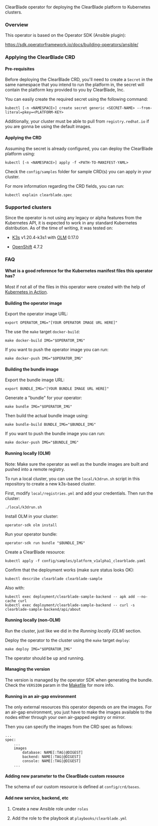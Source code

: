 
ClearBlade operator for deploying the ClearBlade platform to Kubernetes clusters.

### Overview

This operator is based on the Operator SDK (Ansible plugin):

https://sdk.operatorframework.io/docs/building-operators/ansible/

### Applying the ClearBlade CRD

#### Pre-requisites

Before deploying the ClearBlade CRD, you'll need to create a `Secret` in the
same namespace that you intend to run the platform in, the secret will contain
the platform key provided to you by ClearBlade, Inc.

You can easily create the required secret using the following command:

```
kubectl [-n <NAMESPACE>] create secret generic <SECRET-NAME> --from-literal=pkey=<PLATFORM-KEY>
```

Additionally, your cluster must be able to pull from `registry.redhat.io` if you
are gonna be using the default images.

#### Applying the CRD

Assuming the secret is already configured, you can deploy the ClearBlade platform using:

```
kubectl [-n <NAMESPACE>] apply -f <PATH-TO-MANIFEST-YAML>
```

Check the `config/samples` folder for sample CRD(s) you can apply in your cluster.

For more information regarding the CRD fields, you can run:

```
kubectl explain clearblade.spec
```

### Supported clusters

[k3s]: https://k3s.io/

[openshift]: https://www.openshift.com/

[olm]: https://github.com/operator-framework/operator-lifecycle-manager

Since the operator is not using any legacy or alpha features from the Kubernetes API,
it is expected to work in any standard Kubernetes distribution. As of the time of
writing, it was tested on:

- [K3s][k3s] v1.20.4-k3s1 with [OLM][olm] 0.17.0

- [OpenShift][openshift] 4.7.2

### FAQ

#### What is a good reference for the Kubernetes manifest files this operator has?

[kubernetes-in-action]: https://www.manning.com/books/kubernetes-in-action

Most if not all of the files in this operator were created with the help of
[Kubernetes in Action][kubernetes-in-action].

#### Building the operator image

Export the operator image URL:

```
export OPERATOR_IMG="[YOUR OPERATOR IMAGE URL HERE]"
```

The use the `make` target `docker-build`:


```
make docker-build IMG="$OPERATOR_IMG"
```

If you want to push the operator image you can run:

```
make docker-push IMG="$OPERATOR_IMG"
```

#### Building the bundle image

Export the bundle image URL:

```
export BUNDLE_IMG="[YOUR BUNDLE IMAGE URL HERE]"
```

Generate a "bundle" for your operator:

```
make bundle IMG="$OPERATOR_IMG"
```

Then build the actual bundle image using:

```
make bundle-build BUNDLE_IMG="$BUNDLE_IMG"
```

If you want to push the bundle image you can run:

```
make docker-push IMG="$BUNDLE_IMG"
```

#### Running locally (OLM)

Note: Make sure the operator as well as the bundle images are built and pushed into
a remote registry.

To run a local cluster, you can use the `local/k3drun.sh` script in this repository
to create a new k3s-based cluster.

First, modify `local/registries.yml` and add your credentials. Then run the cluster:

```
./local/k3drun.sh
```

Install OLM in your cluster:

```
operator-sdk olm install
```

Run your operator bundle:

```
operator-sdk run bundle "$BUNDLE_IMG"
```

Create a ClearBlade resource:

```
kubectl apply -f config/samples/platform_v1alpha1_clearblade.yaml
```

Confirm that the deployment works (make sure status looks OK):

```
kubectl describe clearblade clearblade-sample
```

Also with:

```
kubectl exec deployment/clearblade-sample-backend -- apk add --no-cache curl
kubectl exec deployment/clearblade-sample-backend -- curl -s clearblade-sample-backend/api/about
```

#### Running locally (non-OLM)

Run the cluster, just like we did in the *Running locally (OLM)* section.

Deploy the operator to the cluster using the `make` target `deploy`:

```
make deploy IMG="$OPERATOR_IMG"
```

The operator should be up and running.

#### Managing the version

The version is managed by the operator SDK when generating the bundle. Check
the `VERSION` param in the [Makefile](Makefile) for more info.

#### Running in an air-gap environment

The only external resources this operator depends on are the images. For an air-gap
environment, you just have to make the images available to the nodes either through
your own air-gapped registry or mirror.

Then you can specify the images from the CRD spec as follows:

```
...
spec:
    ...
    images
        database: NAME[:TAG|@DIGEST]
        backend: NAME[:TAG|@DIGEST]
        console: NAME[:TAG|@DIGEST]
    ...
```

#### Adding new parameter to the ClearBlade custom resource

The schema of our custom resource is defined at `config/crd/bases`.

#### Add new service, backend, etc

1. Create a new Ansible role under `roles`

2. Add the role to the playbook at `playbooks/clearblade.yml`
